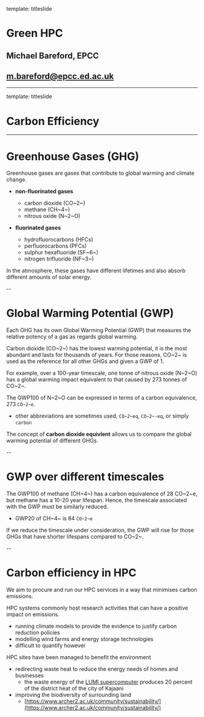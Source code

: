 template: titleslide

# Green HPC
## Michael Bareford, EPCC
## m.bareford@epcc.ed.ac.uk

---

template: titleslide
# Carbon Efficiency

---
# Greenhouse Gases (GHG)

Greenhouse gases are gases that contribute to global warming and climate change.

- **non-fluorinated gases**
  - carbon dioxide (CO~2~)
  - methane (CH~4~)
  - nitrous oxide (N~2~O)

- **fluorinated gases**
  - hydrofluorocarbons (HFCs)
  - perfluorocarbons (PFCs)
  - sulphur hexafluoride (SF~6~)
  - nitrogen trifluoride (NF~3~)

In the atmosphere, these gases have different lifetimes and also absorb different amounts of solar energy.


--
# Global Warming Potential (GWP)
Each GHG has its own Global Warming Potential (GWP) that measures the relative potency of a gas as regards global warming.

Carbon dioxide (CO~2~) has the lowest warming potential, it is the most abundant and lasts for thousands of years.
For those reasons, CO~2~ is used as the reference for all other GHGs and given a GWP of 1.

For example, over a 100-year timescale, one tonne of nitrous oxide (N~2~O) has a global warming impact equivalent to that
caused by 273 tonnes of CO~2~.

The GWP100 of N~2~O can be expressed in terms of a carbon equivalence, 273 `CO~2~e`.
  - other abbreviations are sometimes used, `CO~2~eq`, `CO~2~-eq`, or simply `carbon`

The concept of **carbon dioxide equivlent** allows us to compare the global warming potential of different GHGs.


--
# GWP over different timescales

The GWP100 of methane (CH~4~) has a carbon equivalence of 28 CO~2~e, but methane has a 10-20 year lifespan.
Hence, the timescale associated with the GWP must be similarly reduced.
  - GWP20 of CH~4~ is 84 `CO~2~e`

If we reduce the timescale under consideration, the GWP will rise for those GHGs that have shorter lifespans
compared to CO~2~.


--
# Carbon efficiency in HPC

We aim to procure and run our HPC services in a way that minimises carbon emissions.

HPC systems commonly host research activities that can have a positive impact on emissions.
  - running climate models to provide the evidence to justify carbon reduction policies
  - modelling wind farms and energy storage technologies
  - difficult to quantify however

HPC sites have been managed to benefit the environment
  - redirecting waste heat to reduce the energy needs of homes and businesses
    - the waste energy of the [LUMI supercomputer](https://www.lumi-supercomputer.eu/the-waste-energy-of-lumi-supercomputer-produces-20-percent-of-the-district-heat-of-kajaani-csc-and-loiste-lampo-have-signed-an-agreement/) produces 20 percent of the district heat of the city of Kajaani
  - improving the biodiversity of surrounding land  
    - [https://www.archer2.ac.uk/community/sustainability/](https://www.archer2.ac.uk/community/sustainability/)
